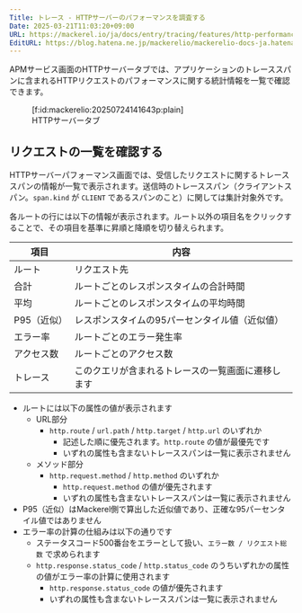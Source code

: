 ```yaml
---
Title: トレース - HTTPサーバーのパフォーマンスを調査する
Date: 2025-03-21T11:03:20+09:00
URL: https://mackerel.io/ja/docs/entry/tracing/features/http-performance
EditURL: https://blog.hatena.ne.jp/mackerelio/mackerelio-docs-ja.hatenablog.mackerel.io/atom/entry/6802418398338191359
---
```


APMサービス画面のHTTPサーバータブでは、アプリケーションのトレーススパンに含まれるHTTPリクエストのパフォーマンスに関する統計情報を一覧で確認できます。

<figure class="figure-image figure-image-fotolife" title="HTTPサーバータブ">[f:id:mackerelio:20250724141643p:plain]<figcaption>HTTPサーバータブ</figcaption></figure>

## リクエストの一覧を確認する

HTTPサーバーパフォーマンス画面では、受信したリクエストに関するトレーススパンの情報が一覧で表示されます。送信時のトレーススパン（クライアントスパン。`span.kind` が `CLIENT` であるスパンのこと）に関しては集計対象外です。

各ルートの行には以下の情報が表示されます。ルート以外の項目名をクリックすることで、その項目を基準に昇順と降順を切り替えられます。

| 項目      | 内容                             |
|-----------|---------------------------------|
| ルート       | リクエスト先                          |
| 合計      | ルートごとのレスポンスタイムの合計時間          |
| 平均      | ルートごとのレスポンスタイムの平均時間          |
| P95（近似） | レスポンスタイムの95パーセンタイル値（近似値）     |
| エラー率     | ルートごとのエラー発生率                  |
| アクセス数    | ルートごとのアクセス数                     |
| トレース      | このクエリが含まれるトレースの一覧画面に遷移します |

- ルートには以下の属性の値が表示されます
  - URL部分
    - `http.route` / `url.path` / `http.target` / `http.url` のいずれか
      - 記述した順に優先されます。`http.route` の値が最優先です
      - いずれの属性も含まないトレーススパンは一覧に表示されません
  - メソッド部分
    - `http.request.method` / `http.method` のいずれか
      - `http.request.method` の値が優先されます
      - いずれの属性も含まないトレーススパンは一覧に表示されません
- P95（近似）はMackerel側で算出した近似値であり、正確な95パーセンタイル値ではありません
- エラー率の計算の仕組みは以下の通りです
  - ステータスコード500番台をエラーとして扱い、`エラー数 / リクエスト総数` で求められます
  - `http.response.status_code` / `http.status_code` のうちいずれかの属性の値がエラー率の計算に使用されます
    - `http.response.status_code` の値が優先されます
    - いずれの属性も含まないトレーススパンは一覧に表示されません
